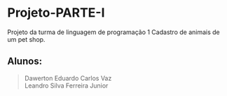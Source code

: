 # Projeto-PARTE-I
Projeto da turma de linguagem de programação 1 
Cadastro de animais de um pet shop.

## Alunos:
> Dawerton Eduardo Carlos Vaz \
> Leandro Silva Ferreira Junior
    
